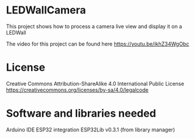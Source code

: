 # LEDWallCamera
This project shows how to process a camera live view and display it on a LEDWall

The video for this project can be found here
https://youtu.be/ikhZ34WgObc

# License
Creative Commons Attribution-ShareAlike 4.0 International Public License
https://creativecommons.org/licenses/by-sa/4.0/legalcode

# Software and libraries needed
Arduino IDE
ESP32 integration
ESP32Lib v0.3.1 (from library manager)
